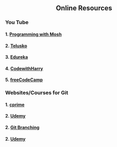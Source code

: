
<h2 align="center">Online Resources</h2>
<h3>You Tube</h3>
<h4>1. <a href="https://www.youtube.com/watch?v=8JJ101D3knE "> Programming with Mosh</a></h4>
<h4>2. <a href="https://www.youtube.com/watch?v=WbwIoQYP6no"> Telusko</a></h4>
<h4>3. <a href="https://www.youtube.com/watch?v=b5oQZdzA37I"> Edureka</a></h4>
<h4>4. <a href="https://www.youtube.com/watch?v=evknSAkUIvs&list=PLu0W_9lII9agwhy658ZPA0MTStKUJTWPi"> CodewithHarry</a></h4>
<h4>5. <a href="https://www.youtube.com/watch?v=Uszj_k0DGsg"> freeCodeCamp</a></h4>

<h3>Websites/Courses for Git</h3>
<h4>1. <a href="https://www.cprime.com/resources/blog/the-7-best-git-tutorials-to-get-you-started-quickly/"> cprime</a></h4>
<h4>2. <a href="https://www.udemy.com/course/git-started-with-github/?LSNPUBID=JVFxdTr9V80&ranEAID=JVFxdTr9V80&ranMID=39197&ranSiteID=JVFxdTr9V80-wUqjO2.WLweq3OV0u7IxHA&utm_medium=udemyads&utm_source=aff-campaign"> Udemy</a></h4>
<h4>2. <a href="https://learngitbranching.js.org/"> Git Branching</a></h4>
<h4>2. <a href="https://www.udemy.com/course/git-bash/?LSNPUBID=JVFxdTr9V80&ranEAID=JVFxdTr9V80&ranMID=39197&ranSiteID=JVFxdTr9V80-Cr6A3JujZLtmMPqH6zAv7g&utm_medium=udemyads&utm_source=aff-campaign"> Udemy</a></h4>
